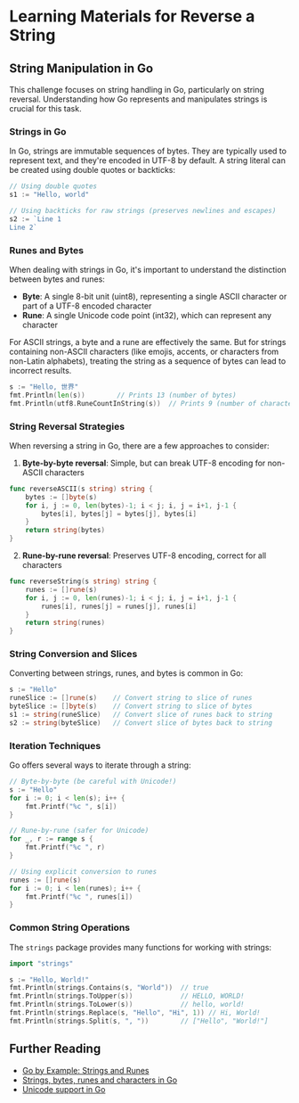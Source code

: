 # Learning Materials for Reverse a String

## String Manipulation in Go

This challenge focuses on string handling in Go, particularly on string reversal. Understanding how Go represents and manipulates strings is crucial for this task.

### Strings in Go

In Go, strings are immutable sequences of bytes. They are typically used to represent text, and they're encoded in UTF-8 by default. A string literal can be created using double quotes or backticks:

```go
// Using double quotes
s1 := "Hello, world"

// Using backticks for raw strings (preserves newlines and escapes)
s2 := `Line 1
Line 2`
```

### Runes and Bytes

When dealing with strings in Go, it's important to understand the distinction between bytes and runes:

- **Byte**: A single 8-bit unit (uint8), representing a single ASCII character or part of a UTF-8 encoded character
- **Rune**: A single Unicode code point (int32), which can represent any character

For ASCII strings, a byte and a rune are effectively the same. But for strings containing non-ASCII characters (like emojis, accents, or characters from non-Latin alphabets), treating the string as a sequence of bytes can lead to incorrect results.

```go
s := "Hello, 世界"
fmt.Println(len(s))        // Prints 13 (number of bytes)
fmt.Println(utf8.RuneCountInString(s))  // Prints 9 (number of characters)
```

### String Reversal Strategies

When reversing a string in Go, there are a few approaches to consider:

1. **Byte-by-byte reversal**: Simple, but can break UTF-8 encoding for non-ASCII characters

```go
func reverseASCII(s string) string {
    bytes := []byte(s)
    for i, j := 0, len(bytes)-1; i < j; i, j = i+1, j-1 {
        bytes[i], bytes[j] = bytes[j], bytes[i]
    }
    return string(bytes)
}
```

2. **Rune-by-rune reversal**: Preserves UTF-8 encoding, correct for all characters

```go
func reverseString(s string) string {
    runes := []rune(s)
    for i, j := 0, len(runes)-1; i < j; i, j = i+1, j-1 {
        runes[i], runes[j] = runes[j], runes[i]
    }
    return string(runes)
}
```

### String Conversion and Slices

Converting between strings, runes, and bytes is common in Go:

```go
s := "Hello"
runeSlice := []rune(s)    // Convert string to slice of runes
byteSlice := []byte(s)    // Convert string to slice of bytes
s1 := string(runeSlice)   // Convert slice of runes back to string
s2 := string(byteSlice)   // Convert slice of bytes back to string
```

### Iteration Techniques

Go offers several ways to iterate through a string:

```go
// Byte-by-byte (be careful with Unicode!)
s := "Hello"
for i := 0; i < len(s); i++ {
    fmt.Printf("%c ", s[i])
}

// Rune-by-rune (safer for Unicode)
for _, r := range s {
    fmt.Printf("%c ", r)
}

// Using explicit conversion to runes
runes := []rune(s)
for i := 0; i < len(runes); i++ {
    fmt.Printf("%c ", runes[i])
}
```

### Common String Operations

The `strings` package provides many functions for working with strings:

```go
import "strings"

s := "Hello, World!"
fmt.Println(strings.Contains(s, "World"))  // true
fmt.Println(strings.ToUpper(s))            // HELLO, WORLD!
fmt.Println(strings.ToLower(s))            // hello, world!
fmt.Println(strings.Replace(s, "Hello", "Hi", 1)) // Hi, World!
fmt.Println(strings.Split(s, ", "))        // ["Hello", "World!"]
```

## Further Reading

- [Go by Example: Strings and Runes](https://gobyexample.com/string-functions)
- [Strings, bytes, runes and characters in Go](https://blog.golang.org/strings)
- [Unicode support in Go](https://blog.golang.org/normalization) 